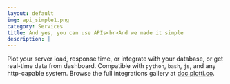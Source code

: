 ```yaml
---
layout: default
img: api_simple1.png
category: Services
title: And yes, you can use APIs<br>And we made it simple
description: |
---
```

Plot your server load, response time, or integrate with your database, or get real-time data from dashboard. Compatible with `python`, `bash`, `js`, and any http-capable system. Browse the full integrations gallery at [doc.plotti.co](https://doc.plotti.co).
